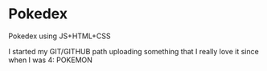 # Pokedex
 Pokedex using JS+HTML+CSS

 I started my GIT/GITHUB path uploading something that I really love it since when I was 4: POKEMON


